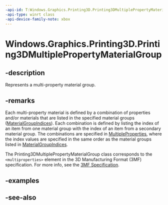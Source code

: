 ```yaml
---
-api-id: T:Windows.Graphics.Printing3D.Printing3DMultiplePropertyMaterialGroup
-api-type: winrt class
-api-device-family-note: xbox
---
```


<!-- Class syntax.
public class Printing3DMultiplePropertyMaterialGroup : Windows.Graphics.Printing3D.IPrinting3DMultiplePropertyMaterialGroup
-->

# Windows.Graphics.Printing3D.Printing3DMultiplePropertyMaterialGroup

## -description
Represents a multi-property material group.

## -remarks
Each multi-property material is defined by a combination of properties and/or materials that are listed in the specified material groups ([MaterialGroupIndices](printing3dmultiplepropertymaterialgroup_materialgroupindices.md)). Each combination is defined by listing the index of an item from one material group with the index of an item from a secondary material group. The combinations are specified in [MultipleProperties](printing3dmultiplepropertymaterialgroup_multipleproperties.md), where the index values are specified in the same order as the material groups listed in [MaterialGroupIndices](printing3dmultiplepropertymaterialgroup_materialgroupindices.md).

The Printing3DMultiplePropertyMaterialGroup class corresponds to the `<multiproperties>` element in the 3D Manufacturing Format (3MF) specification. For more info, see the [3MF Specification](https://3mf.io/spec/).

## -examples

## -see-also
